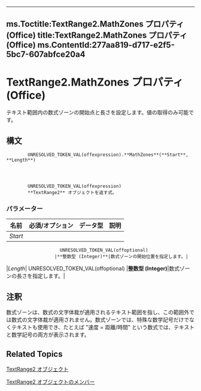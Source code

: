 

---
ms.Toctitle:TextRange2.MathZones プロパティ (Office)
title:TextRange2.MathZones プロパティ (Office)
ms.ContentId:277aa819-d717-e2f5-5bc7-607abfce20a4
---
# TextRange2.MathZones プロパティ (Office)




テキスト範囲内の数式ゾーンの開始点と長さを設定します。値の取得のみ可能です。

## 構文

            UNRESOLVED_TOKEN_VAL(offexpression).**MathZones**(**Start**, **Length**)




            UNRESOLVED_TOKEN_VAL(offexpression)
            **TextRange2** オブジェクトを返す式。

### パラメーター

|**名前**|**必須/オプション**|**データ型**|**説明**|
|---|---|---|---|
|*Start*|
                        UNRESOLVED_TOKEN_VAL(offoptional)
                      |**整数型 (Integer)**|数式ゾーンの開始位置を指定します。|
|*Length*|
                        UNRESOLVED_TOKEN_VAL(offoptional)
                      |**整数型 (Integer)**|数式ゾーンの長さを指定します。|





## 注釈
数式ゾーンは、数式の文字体裁が適用されるテキスト範囲を指し、この範囲外では数式の文字体裁が適用されません。数式ゾーンでは、特殊な数学記号だけでなくテキストも使用でき、たとえば "速度 = 距離/時間" という数式では、テキストと数学記号の両方が表示されます。



## Related Topics

[TextRange2 オブジェクト](a6a59c9b-9b64-c1e2-2e98-a1f99025c877.md)

[TextRange2 オブジェクトのメンバー](26daffff-b9ef-fd94-f5b7-ed3a09840cb6.md)





